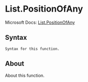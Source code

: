 # List.PositionOfAny

Microsoft Docs: [List.PositionOfAny](https://docs.microsoft.com/en-us/powerquery-m/list-positionofany)

## Syntax

```
Syntax for this function.
```

## About

About this function.

